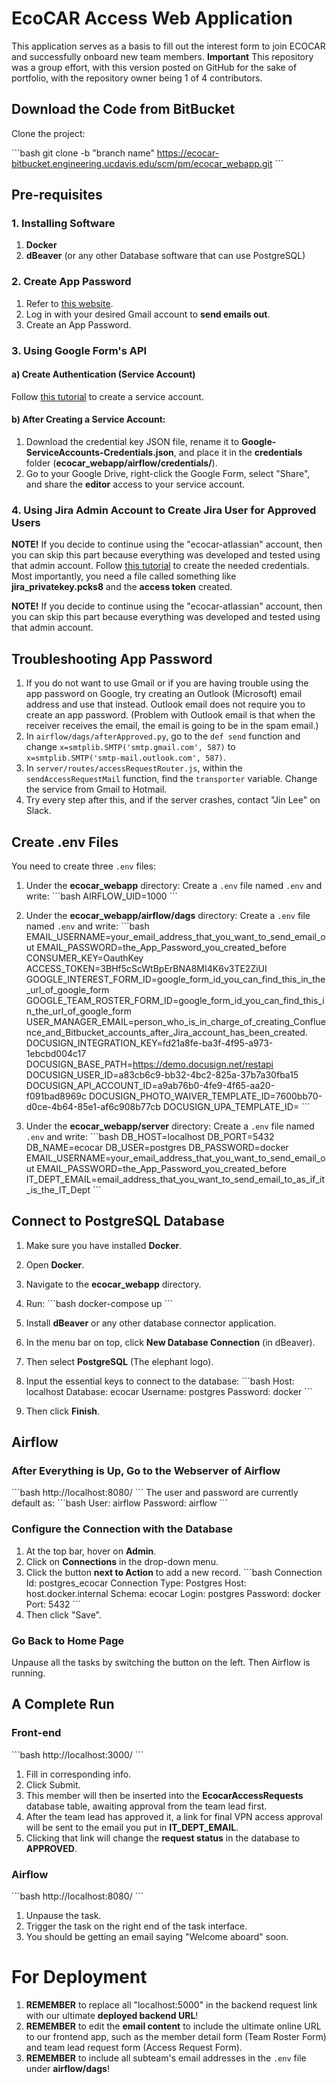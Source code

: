 # EcoCAR Access Web Application

This application serves as a basis to fill out the interest form to join ECOCAR and successfully onboard new team members.
**Important** This repository was a group effort, with this version posted on GitHub for the sake of portfolio, with the repository owner being 1 of 4 contributors.


## Download the Code from BitBucket

Clone the project:

\```bash
git clone -b "branch name" https://ecocar-bitbucket.engineering.ucdavis.edu/scm/pm/ecocar_webapp.git
\```

## Pre-requisites

### 1. Installing Software

1. **Docker**
2. **dBeaver** (or any other Database software that can use PostgreSQL)

### 2. Create App Password

1. Refer to [this website](https://support.google.com/accounts/answer/185833?hl=en).
2. Log in with your desired Gmail account to **send emails out**.
3. Create an App Password.

### 3. Using Google Form's API

#### a) Create Authentication (Service Account)

Follow [this tutorial](https://medium.com/frudens-engineering/how-to-use-google-forms-and-other-apis-easily-from-filemaker-using-google-service-account-261a4b27c5b8) to create a service account.

#### b) After Creating a Service Account:

1. Download the credential key JSON file, rename it to **Google-ServiceAccounts-Credentials.json**, and place it in the **credentials** folder (**ecocar_webapp/airflow/credentials/**).
2. Go to your Google Drive, right-click the Google Form, select "Share", and share the **editor** access to your service account.

### 4. Using Jira Admin Account to Create Jira User for Approved Users

**NOTE!** If you decide to continue using the "ecocar-atlassian" account, then you can skip this part because everything was developed and tested using that admin account. Follow [this tutorial](https://developer.atlassian.com/cloud/jira/platform/jira-rest-api-oauth-authentication/) to create the needed credentials. Most importantly, you need a file called something like **jira_privatekey.pcks8** and the **access token** created.

**NOTE!** If you decide to continue using the "ecocar-atlassian" account, then you can skip this part because everything was developed and tested using that admin account.

## Troubleshooting App Password

1. If you do not want to use Gmail or if you are having trouble using the app password on Google, try creating an Outlook (Microsoft) email address and use that instead. Outlook email does not require you to create an app password. (Problem with Outlook email is that when the receiver receives the email, the email is going to be in the spam email.)
2. In `airflow/dags/afterApproved.py`, go to the `def send` function and change `x=smtplib.SMTP('smtp.gmail.com', 587)` to `x=smtplib.SMTP('smtp-mail.outlook.com', 587)`.
3. In `server/routes/accessRequestRouter.js`, within the `sendAccessRequestMail` function, find the `transporter` variable. Change the service from Gmail to Hotmail.
4. Try every step after this, and if the server crashes, contact "Jin Lee" on Slack.

## Create .env Files

You need to create three `.env` files:

1. Under the **ecocar_webapp** directory:
   Create a `.env` file named `.env` and write:
   \```bash
   AIRFLOW_UID=1000
   \```

2. Under the **ecocar_webapp/airflow/dags** directory:
   Create a `.env` file named `.env` and write:
   \```bash
   EMAIL_USERNAME=your_email_address_that_you_want_to_send_email_out
   EMAIL_PASSWORD=the_App_Password_you_created_before
   CONSUMER_KEY=OauthKey
   ACCESS_TOKEN=3BHf5cScWtBpErBNA8MI4K6v3TE2ZiUI
   GOOGLE_INTEREST_FORM_ID=google_form_id_you_can_find_this_in_the_url_of_google_form
   GOOGLE_TEAM_ROSTER_FORM_ID=google_form_id_you_can_find_this_in_the_url_of_google_form
   USER_MANAGER_EMAIL=person_who_is_in_charge_of_creating_Confluence_and_Bitbucket_accounts_after_Jira_account_has_been_created.
   DOCUSIGN_INTEGRATION_KEY=fd21a8fe-ba3f-4f95-a973-1ebcbd004c17
   DOCUSIGN_BASE_PATH=https://demo.docusign.net/restapi
   DOCUSIGN_USER_ID=a83cb6c9-bb32-4bc2-825a-37b7a30fba15
   DOCUSIGN_API_ACCOUNT_ID=a9ab76b0-4fe9-4f65-aa20-f091bad8969c
   DOCUSIGN_PHOTO_WAIVER_TEMPLATE_ID=7600bb70-d0ce-4b64-85e1-af6c908b77cb
   DOCUSIGN_UPA_TEMPLATE_ID=
   \```

3. Under the **ecocar_webapp/server** directory:
   Create a `.env` file named `.env` and write:
   \```bash
   DB_HOST=localhost
   DB_PORT=5432
   DB_NAME=ecocar
   DB_USER=postgres
   DB_PASSWORD=docker
   EMAIL_USERNAME=your_email_address_that_you_want_to_send_email_out
   EMAIL_PASSWORD=the_App_Password_you_created_before
   IT_DEPT_EMAIL=email_address_that_you_want_to_send_email_to_as_if_it_is_the_IT_Dept
   \```

## Connect to PostgreSQL Database

1. Make sure you have installed **Docker**.
2. Open **Docker**.
3. Navigate to the **ecocar_webapp** directory.
4. Run:
   \```bash
   docker-compose up
   \```

5. Install **dBeaver** or any other database connector application.
6. In the menu bar on top, click **New Database Connection** (in dBeaver).
7. Then select **PostgreSQL** (The elephant logo).
8. Input the essential keys to connect to the database:
   \```bash
   Host: localhost
   Database: ecocar
   Username: postgres
   Password: docker
   \```
9. Then click **Finish**.

## Airflow

### After Everything is Up, Go to the Webserver of Airflow

\```bash
http://localhost:8080/
\```
The user and password are currently default as:
\```bash
User: airflow
Password: airflow
\```

### Configure the Connection with the Database

1. At the top bar, hover on **Admin**.
2. Click on **Connections** in the drop-down menu.
3. Click the button **next to Action** to add a new record.
   \```bash
   Connection Id: postgres_ecocar
   Connection Type: Postgres
   Host: host.docker.internal
   Schema: ecocar
   Login: postgres
   Password: docker
   Port: 5432
   \```
4. Then click "Save".

### Go Back to Home Page

Unpause all the tasks by switching the button on the left. Then Airflow is running.

## A Complete Run

### Front-end

\```bash
http://localhost:3000/
\```
1. Fill in corresponding info.
2. Click Submit.
3. This member will then be inserted into the **EcocarAccessRequests** database table, awaiting approval from the team lead first.
4. After the team lead has approved it, a link for final VPN access approval will be sent to the email you put in **IT_DEPT_EMAIL**.
5. Clicking that link will change the **request status** in the database to **APPROVED**.

### Airflow

\```bash
http://localhost:8080/
\```
1. Unpause the task.
2. Trigger the task on the right end of the task interface.
3. You should be getting an email saying "Welcome aboard" soon.

# For Deployment

1. **REMEMBER** to replace all "localhost:5000" in the backend request link with our ultimate **deployed backend URL**!
2. **REMEMBER** to edit the **email content** to include the ultimate online URL to our frontend app, such as the member detail form (Team Roster Form) and team lead request form (Access Request Form).
3. **REMEMBER** to include all subteam's email addresses in the `.env` file under **airflow/dags**!



